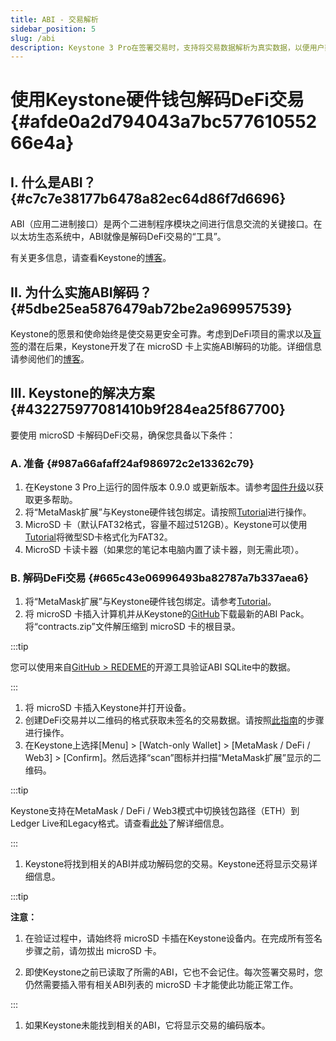 ```yaml
---
title: ABI - 交易解析
sidebar_position: 5
slug: /abi
description: Keystone 3 Pro在签署交易时，支持将交易数据解析为真实数据，以便用户辨别交易的真实性。
---
```




# **使用Keystone硬件钱包解码DeFi交易** {#afde0a2d794043a7bc57761055266e4a}


## **I. 什么是ABI？** {#c7c7e38177b6478a82ec64d86f7d6696}


ABI（应用二进制接口）是两个二进制程序模块之间进行信息交流的关键接口。在以太坊生态系统中，ABI就像是解码DeFi交易的“工具”。


有关更多信息，请查看Keystone的[博客](https://blog.keyst.one/are-you-at-risk-using-defi-with-your-hardware-wallet-8a3d81a27572)。


## **II. 为什么实施ABI解码？** {#5dbe25ea5876479ab72be2a969957539}


Keystone的愿景和使命始终是使交易更安全可靠。考虑到DeFi项目的需求以及[盲签](https://blog.keyst.one/blind-signing-a-security-black-hole-for-the-ethereum-community-13f909b848b6)的潜在后果，Keystone开发了在 microSD 卡上实施ABI解码的功能。详细信息请参阅他们的[博客](https://blog.keyst.one/why-are-hardware-wallets-out-dated-for-defi-8a3d81a27572)。


## **III. Keystone的解决方案** {#432275977081410b9f284ea25f867700}


要使用 microSD 卡解码DeFi交易，确保您具备以下条件：


### **A. 准备** {#987a66afaff24af986972c2e13362c79}

1. 在Keystone 3 Pro上运行的固件版本 0.9.0 或更新版本。请参考[固件升级](https://support.keyst.one/getting-started/firmware-upgrading)以获取更多帮助。
1. 将“MetaMask扩展”与Keystone硬件钱包绑定。请按照[Tutorial](https://support.keyst.one/3rd-party-wallets/altcoin-wallets/bind-metamask)进行操作。
1. MicroSD 卡（默认FAT32格式，容量不超过512GB）。Keystone可以使用[Tutorial](https://support.keyst.one/getting-started/firmware-upgrading/how-to-format-a-microsd-card-to-fat32)将微型SD卡格式化为FAT32。
1. MicroSD 卡读卡器（如果您的笔记本电脑内置了读卡器，则无需此项）。

### **B. 解码DeFi交易** {#665c43e06996493ba82787a7b337aea6}

1. 将“MetaMask扩展”与Keystone硬件钱包绑定。请参考[Tutorial](https://support.keyst.one/3rd-party-wallets/eth-and-web3-wallets-keystone/bind-metamask-with-keystone)。
1. 将 microSD 卡插入计算机并从Keystone的[GitHub](https://github.com/KeystoneHQ/Smart-Contract-Metadata-Registry/releases)下载最新的ABI Pack。将“contracts.zip”文件解压缩到 microSD 卡的根目录。

  :::tip
  
  您可以使用来自[GitHub > REDEME](https://github.com/sqlitebrowser/sqlitebrowser)的开源工具验证ABI SQLite中的数据。
  
  :::
  


1. 将 microSD 卡插入Keystone并打开设备。
1. 创建DeFi交易并以二维码的格式获取未签名的交易数据。请按照[此指南](https://support.keyst.one/3rd-party-wallets/eth-and-web3-wallets-keystone/bind-metamask-with-keystone)的步骤进行操作。
1. 在Keystone上选择[Menu] &gt; [Watch-only Wallet] &gt; [MetaMask / DeFi / Web3] &gt; [Confirm]。然后选择“scan”图标并扫描“MetaMask扩展”显示的二维码。

  :::tip
  
  Keystone支持在MetaMask / DeFi / Web3模式中切换钱包路径（ETH）到Ledger Live和Legacy格式。请查看[此处](https://support.keyst.one/advanced-features/how-to-switch-eth-path-to-ledger-live-legacy-format)了解详细信息。
  
  :::
  


1. Keystone将找到相关的ABI并成功解码您的交易。Keystone还将显示交易详细信息。

  :::tip
  
  **注意：**
  1. 在验证过程中，请始终将 microSD 卡插在Keystone设备内。在完成所有签名步骤之前，请勿拔出 microSD 卡。
  
  1. 即使Keystone之前已读取了所需的ABI，它也不会记住。每次签署交易时，您仍然需要插入带有相关ABI列表的 microSD 卡才能使此功能正常工作。
  
  :::
  


1. 如果Keystone未能找到相关的ABI，它将显示交易的编码版本。
